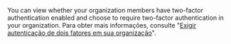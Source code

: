 You can view whether your organization members have two-factor authentication enabled and choose to require two-factor authentication in your organization. Para obter mais informações, consulte "[Exigir autenticação de dois fatores em sua organização](/organizations/keeping-your-organization-secure/requiring-two-factor-authentication-in-your-organization)".
